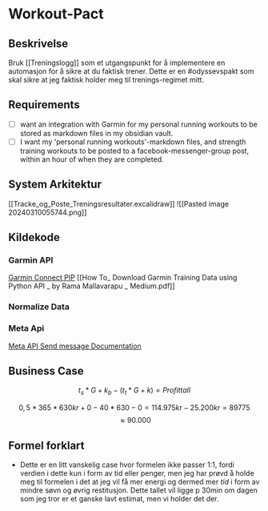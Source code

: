 # Workout-Pact


## Beskrivelse 
Bruk [[Treningslogg]] som et utgangspunkt for å implementere en automasjon for å sikre at du faktisk trener. Dette er en #odyssevspakt som skal sikre at jeg faktisk holder meg til trenings-regimet mitt. 

## Requirements
- [ ]  want an integration with Garmin for my personal running workouts to be stored as markdown files in my obsidian vault. 
- [ ] I want my 'personal running workouts'-markdown files, and strength training workouts to be posted to a facebook-messenger-group post, within an hour of when they are completed.  
## System Arkitektur
[[Tracke_og_Poste_Treningsresultater.excalidraw]]
![[Pasted image 20240310055744.png]]

## Kildekode

### Garmin API
[Garmin Connect PIP](https://pypi.org/project/garminconnect/) 
 [[How To_ Download Garmin Training Data using Python API _ by Rama Mallavarapu _ Medium.pdf]]

### Normalize Data


### Meta Api 
[Meta API Send message Documentation](https://developers.facebook.com/docs/messenger-platform/reference/send-api/)




## Business Case
$$ t_s*G + k_b - (t_t*G +k)= Profittall    $$


$$0,5* 365 * 630kr + 0 - 40 * 630 - 0 = 114.975kr - 25.200kr = 89775  $$
$$\approx 90.000$$
## Formel forklart
- Dette er en litt vanskelig case hvor formelen ikke passer 1:1, fordi verdien i dette kun i form av tid eller penger, men jeg har prøvd å holde meg til formelen i det at jeg vil få mer energi og dermed mer *tid*  i form av mindre søvn og øvrig restitusjon. Dette tallet vil ligge p 30min om dagen som jeg tror er et ganske lavt estimat, men vi holder det der. 

